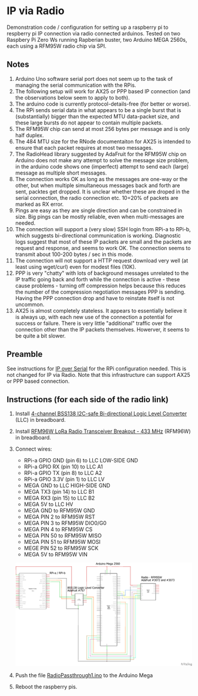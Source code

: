 # IP via Radio

Demonstration code / configuration for setting up a raspberry pi to respberry pi IP connection via radio connected arduinos. Tested on two Raspbery Pi Zero Ws running Rapberian buster, two Arduino MEGA 2560s, each using a RFM95W radio chip via SPI.

## Notes
1. Arduino Uno software serial port does not seem up to the task of managing the serial communication with the RPis.
1. The following setup will work for AX25 or PPP based IP connection (and the observations below seem to apply to both). 
1. The arduino code is currently protocol-details-free (for better or worse). 
1. The RPi sends serial data in what appears to be a single burst that is (substantially) bigger than the expected MTU data-packet size, and these large bursts do not appear to contain multiple packets.
1. The RFM95W chip can send at most 256 bytes per message and is only half duplex.
1. The 484 MTU size for the RNode documentaiton for AX25 is intended to ensure that each packet requires at most two messages. 
1. The RadioHead library suggested by AdaFruit for the RFM95W chip on Arduino does not make any attempt to solve the message size problem, in the arduino code shows one (imperfect) attempt to send each (large) message as multiple short messages. 
1. The connection works OK as long as the messages are one-way or the other, but when multiple simultaneous messages back and forth are sent, packtes get dropped. It is unclear whether these are droped in the serial connection, the radio connection etc. 10=20% of packets are marked as RX error. 
1. Pings are easy as they are single direction and can be constrained in size. Big pings can be mostly reliable, even when multi-messages are needed.
1. The connection will support a (very slow) SSH login from RPi-a to RPi-b, which suggests bi-directional communication is working. Diagnostic logs suggest that most of these IP packets are small and the packets are request and response, and seems to work OK. The connection seems to transmit about 100-200 bytes / sec in this mode. 
1. The connection will not support a HTTP request download very well (at least using wget/curl) even for modest files (10K). 
1. PPP is very "chatty" with lots of background messages unrelated to the IP traffic going back and forth while the connection is active - these cause problems - turning off compression helps because this reduces the number of the compression negotiation messages PPP is sending. Having the PPP connection drop and have to reinstate itself is not uncommon. 
1. AX25 is almost completely stateless. It appears to essentially believe it is always up, with each new use of the connection a potential for success or failure. There is very little "additional" traffic over the connection other than the IP packets themselves. Howerver, it seems to be quite a bit slower. 

## Preamble
See instructions for [IP over Serial](../ipoverserial/README.md) for the RPi configuration needed. This is not changed for IP via Radio. Note that this infrastructure can support AX25 or PPP based connection.

## Instructions (for each side of the radio link)
1. Install [4-channel BSS138 I2C-safe Bi-directional Logic Level Converter](https://www.adafruit.com/product/757) (LLC) in breadboard. 
1. Install [RFM96W LoRa Radio Transceiver Breakout - 433 MHz](https://www.adafruit.com/product/3073) (RFM96W) in breadboard. 
1. Connect wires:
   * RPi-a GPIO GND (pin 6) to LLC LOW-SIDE GND 
   * RPi-a GPIO RX (pin 10) to LLC A1
   * RPi-a GPIO TX (pin 8) to LLC A2
   * RPi-a GPIO 3.3V (pin 1) to LLC LV
   * MEGA GND to LLC HIGH-SIDE GND
   * MEGA TX3 (pin 14) to LLC B1
   * MEGA RX3 (pin 15) to LLC B2
   * MEGA 5V to LLC HV
   * MEGA GND to RFM95W GND
   * MEGA PIN 2 to RFM95W RST
   * MEGA PIN 3 to RFM95W DIO0/G0
   * MEGA PIN 4 to RFM95W CS
   * MEGA PIN 50 to RFM95W MISO
   * MEGA PIN 51 to RFM95W MOSI
   * MEGE PIN 52 to RFM95W SCK
   * MEGA 5V to RFM95W VIN
  
   <A href="ipviaradio_schem.png"><img src="ipviaradio_schem.png" width=700></A>
   
1. Push the file [RadioPassthrough1.ino](RadioPassthrough1.ino) to the Arduino Mega
1. Reboot the raspberry pis. 
   
   
